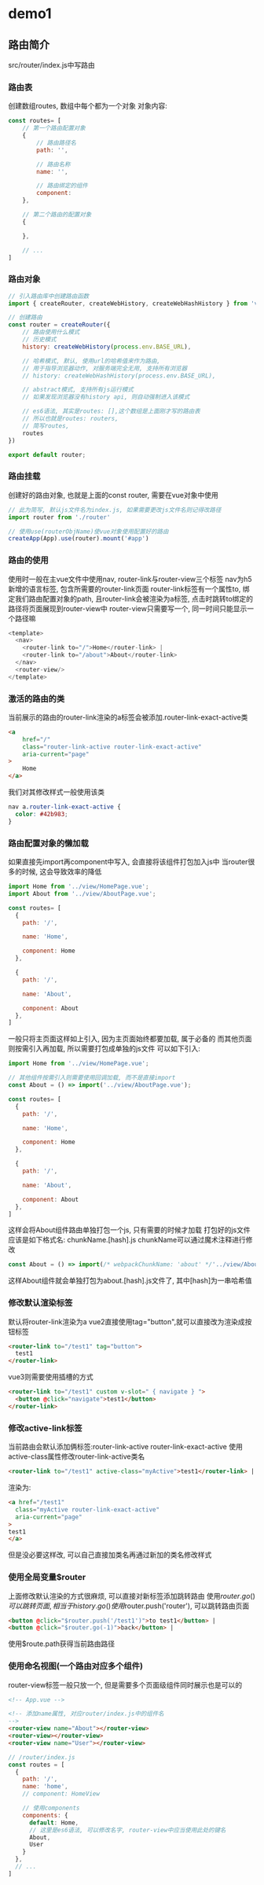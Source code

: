 # demo1

## 路由简介
src/router/index.js中写路由

### 路由表
创建数组routes, 数组中每个都为一个对象
对象内容: 
```js
const routes= [
    // 第一个路由配置对象
    {
        // 路由路径名
        path: '',

        // 路由名称
        name: '',

        // 路由绑定的组件
        component: 
    },

    // 第二个路由的配置对象
    {

    },

    // ...
]
```

### 路由对象
```js
// 引入路由库中创建路由函数
import { createRouter, createWebHistory, createWebHashHistory } from 'vue-router'

// 创建路由
const router = createRouter({
    // 路由使用什么模式
    // 历史模式
    history: createWebHistory(process.env.BASE_URL),

    // 哈希模式, 默认, 使用url的哈希值来作为路由,
    // 用于指导浏览器动作, 对服务端完全无用, 支持所有浏览器
    // history: createWebHashHistory(process.env.BASE_URL),

    // abstract模式, 支持所有js运行模式
    // 如果发现浏览器没有history api, 则自动强制进入该模式

    // es6语法, 其实是routes: [],这个数组是上面刚才写的路由表
    // 所以也就是routes: routers,
    // 简写routes,
    routes
})

export default router;
```

### 路由挂载
创建好的路由对象, 也就是上面的const router, 需要在vue对象中使用
```js
// 此为简写, 默认js文件名为index.js, 如果需要更改js文件名则记得改路径
import router from './router'

// 使用use(routerObjName)使vue对象使用配置好的路由
createApp(App).use(router).mount('#app')
```

### 路由的使用
使用时一般在主vue文件中使用nav, router-link与router-view三个标签
nav为h5新增的语言标签, 包含所需要的router-link页面
router-link标签有一个属性to, 绑定我们路由配置对象的path, 且router-link会被渲染为a标签, 点击时跳转to绑定的路径将页面展现到router-view中
router-view只需要写一个, 同一时间只能显示一个路径嘛
```js
<template>
  <nav>
    <router-link to="/">Home</router-link> |
    <router-link to="/about">About</router-link>
  </nav>
  <router-view/>
</template>
```

### 激活的路由的类
当前展示的路由的router-link渲染的a标签会被添加.router-link-exact-active类
```html
<a 
    href="/" 
    class="router-link-active router-link-exact-active" 
    aria-current="page"
>
    Home
</a>
```
我们对其修改样式一般使用该类

```css
nav a.router-link-exact-active {
  color: #42b983;
}
```

### 路由配置对象的懒加载
如果直接先import再component中写入, 会直接将该组件打包加入js中
当router很多的时候, 这会导致效率的降低
```js
import Home from '../view/HomePage.vue';
import About from '../view/AboutPage.vue';

const routes= [
  {
    path: '/',

    name: 'Home',

    component: Home
  },

  {
    path: '/',

    name: 'About',

    component: About
  },
]
```

一般只将主页面这样如上引入, 因为主页面始终都要加载, 属于必备的
而其他页面则按需引入再加载, 所以需要打包成单独的js文件
可以如下引入:
```js
import Home from '../view/HomePage.vue';

// 其他组件按需引入则需要使用回调加载, 而不是直接import
const About = () => import('../view/AboutPage.vue');

const routes= [
  {
    path: '/',

    name: 'Home',

    component: Home
  },

  {
    path: '/',

    name: 'About',

    component: About
  },
]
```

这样会将About组件路由单独打包一个js, 只有需要的时候才加载
打包好的js文件应该是如下格式名: chunkName.[hash].js
chunkName可以通过魔术注释进行修改
```js
const About = () => import(/* webpackChunkName: 'about' */'../view/AboutPage.vue');
```
这样About组件就会单独打包为about.[hash].js文件了, 其中[hash]为一串哈希值

### 修改默认渲染标签
默认将router-link渲染为a
vue2直接使用tag="button",就可以直接改为渲染成按钮标签
```html
<router-link to="/test1" tag="button">
  test1
</router-link>
```

vue3则需要使用插槽的方式
```html
<router-link to="/test1" custom v-slot=" { navigate } ">
  <button @click="navigate">test1</button>
</router-link>
```

### 修改active-link标签
当前路由会默认添加俩标签:router-link-active router-link-exact-active
使用active-class属性修改router-link-active类名
```html
<router-link to="/test1" active-class="myActive">test1</router-link> | 

```
渲染为:
```html
<a href="/test1" 
  class="myActive router-link-exact-active" 
  aria-current="page"
>
test1
</a>
```
但是没必要这样改, 可以自己直接加类名再通过新加的类名修改样式


### 使用全局变量$router
上面修改默认渲染的方式很麻烦, 可以直接对新标签添加跳转路由
使用$router.go()可以跳转页面, 相当于history.go()
使用$router.push('router'), 可以跳转路由页面
```html
<button @click="$router.push('/test1')">to test1</button> | 
<button @click="$router.go(-1)">back</button> | 
```
使用$route.path获得当前路由路径

### 使用命名视图(一个路由对应多个组件)
router-view标签一般只放一个, 但是需要多个页面级组件同时展示也是可以的
```html
<!-- App.vue -->

<!-- 添加name属性, 对应router/index.js中的组件名
-->
<router-view name="About"></router-view>
<router-view></router-view>
<router-view name="User"></router-view>
```

```js
// /router/index.js
const routes = [
  {
    path: '/',
    name: 'home',
    // component: HomeView

    // 使用components
    components: {
      default: Home,
      // 这里是es6语法, 可以修改名字, router-view中应当使用此处的键名
      About,
      User
    }
  },
  // ...
]
```